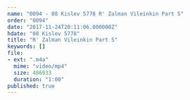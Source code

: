 ```yaml
---
name: "0094 - 08 Kislev 5778 R' Zalman Vileinkin Part 5"
order: "0094"
date: "2017-11-24T20:11:06.000000Z"
hdate: "08 Kislev 5778"
title: "R' Zalman Vileinkin Part 5"
keywords: []
file:
- ext: ".m4a"
  mime: "video/mp4"
  size: 486933
  duration: "1:00"
published: true
---
```


